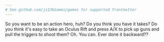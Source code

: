 ```yaml
---
# See github.com/js13kGames/games for supported frontmatter
---
```

So you want to be an action hero, huh? Do you think you have it takes? Do you think it's easy to take an Oculus Rift and press A/X to pick up guns and pull the triggers to shoot them? Oh. You can. Ever done it backward??